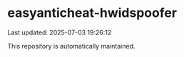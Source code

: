 # easyanticheat-hwidspoofer

Last updated: 2025-07-03 19:26:12

This repository is automatically maintained.
